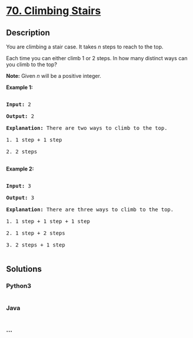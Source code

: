 # [70. Climbing Stairs](https://leetcode.com/problems/climbing-stairs)

## Description
<p>You are climbing a stair case. It takes <em>n</em> steps to reach to the top.</p>



<p>Each time you can either climb 1 or 2 steps. In how many distinct ways can you climb to the top?</p>



<p><strong>Note:</strong> Given <em>n</em> will be a positive integer.</p>



<p><strong>Example 1:</strong></p>



<pre>

<strong>Input:</strong> 2

<strong>Output:</strong> 2

<strong>Explanation:</strong> There are two ways to climb to the top.

1. 1 step + 1 step

2. 2 steps

</pre>



<p><strong>Example 2:</strong></p>



<pre>

<strong>Input:</strong> 3

<strong>Output:</strong> 3

<strong>Explanation:</strong> There are three ways to climb to the top.

1. 1 step + 1 step + 1 step

2. 1 step + 2 steps

3. 2 steps + 1 step

</pre>




## Solutions


<!-- tabs:start -->

### **Python3**

```python

```

### **Java**

```java

```

### **...**
```

```

<!-- tabs:end -->